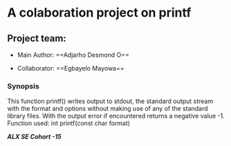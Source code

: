 # A colaboration project on printf

## Project team:

- Main Author: ==Adjarho Desmond O== 

- Collaborator: ==Egbayelo Mayowa==

### Synopsis

This function printf() writes output to stdout, the standard output stream with the format and options without making use of any of the standard library files. With the output error if encountered returns a negative value -1. Function used: int printf(const char format) 

**_ALX SE Cohort -15_**
